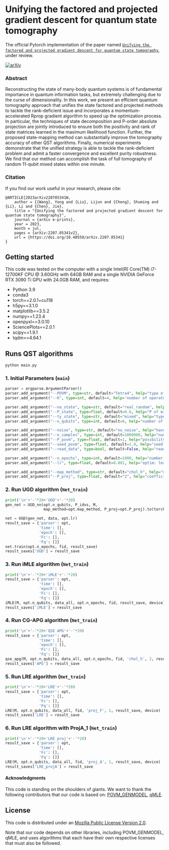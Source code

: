 # **Unifying the factored and projected gradient descent for quantum state tomography**

The official Pytorch implementation of the paper named [`Unifying the factored and projected gradient descent for quantum state tomography`](https://arxiv.org/abs/2207.05341v2), under review.

[![arXiv](https://img.shields.io/badge/arXiv-<2207.05341v2>-<COLOR>.svg)](https://arxiv.org/abs/2207.05341v2)

### **Abstract**

Reconstructing the state of many-body quantum systems is of fundamental importance in quantum information tasks, but extremely challenging due to the curse of dimensionality. In this work, we present an efficient quantum tomography approach that unifies the state factored and projected methods to tackle the rank-deficient issue and incorporates a momentum-accelerated Rprop gradient algorithm to speed up the optimization process. In particular, the techniques of state decomposition and P-order absolute projection are jointly introduced to ensure both the positivity and rank of state matrices learned in the maximum likelihood function. Further, the proposed state-mapping method can substantially improve the tomography accuracy of other QST algorithms. Finally, numerical experiments demonstrate that the unified strategy is able to tackle the rank-deficient problem and admit a faster convergence and excellent purity robustness. We find that our method can accomplish the task of full tomography of random 11-qubit mixed states within one minute.

### **Citation**

If you find our work useful in your research, please cite:

```
@ARTICLE{2023arXiv220705341W,
    author = {{Wang}, Yong and {Liu}, Lijun and {Cheng}, Shuming and {Li}, Li and {Chen}, Jie},
    title = "{Unifying the factored and projected gradient descent for quantum state tomography}",
    journal = {arXiv e-prints},
    year = 2023,
    month = jul,
    pages = {arXiv:2207.05341v2},
    url = {https://doi.org/10.48550/arXiv.2207.05341}
}
```

## Getting started

This code was tested on the computer with a single Intel(R) Core(TM) i7-12700KF CPU @ 3.60GHz with 64GB RAM and a single NVIDIA GeForce RTX 3090 Ti GPU with 24.0GB RAM, and requires:

- Python 3.9
- conda3
- torch==2.0.1+cu118
- h5py==3.1.0
- matplotlib==3.5.2
- numpy==1.23.4
- openpyxl==3.0.10
- SciencePlots==2.0.1
- scipy==1.9.1
- tqdm==4.64.1

## Runs QST algorithms

```bash
python main.py
```

### 1. Initial Parameters (`main`)

```python
parser = argparse.ArgumentParser()
parser.add_argument("--POVM", type=str, default="Tetra4", help="type of POVM")
parser.add_argument("--K", type=int, default=4, help='number of operators in single-qubit POVM')

parser.add_argument("--na_state", type=str, default="real_random", help="name of state in library")
parser.add_argument("--P_state", type=float, default=0.6, help="P of mixed state")
parser.add_argument("--ty_state", type=str, default="mixed", help="type of state (pure, mixed)")
parser.add_argument("--n_qubits", type=int, default=8, help="number of qubits")

parser.add_argument("--noise", type=str, default="no_noise", help="have or have not sample noise (noise, no_noise, depolar_noise)")
parser.add_argument("--n_samples", type=int, default=1000000, help="number of samples")
parser.add_argument("--P_povm", type=float, default=1, help="possbility of sampling POVM operators")
parser.add_argument("--seed_povm", type=float, default=1.0, help="seed of sampling POVM operators")
parser.add_argument("--read_data", type=bool, default=False, help="read data from text in computer")

parser.add_argument("--n_epochs", type=int, default=1000, help="number of epochs of training")
parser.add_argument("--lr", type=float, default=0.001, help="optim: learning rate")

parser.add_argument("--map_method", type=str, default="chol_h", help="map method for output vector to density matrix (chol, chol_h, proj_F, proj_S, proj_A)")
parser.add_argument("--P_proj", type=float, default="2", help="coefficient for proj method")
```

### 2. Run UGD algorithm (`Net_train`)

```python
print('\n'+'-'*20+'UGD'+'-'*20)
gen_net = UGD_nn(opt.n_qubits, P_idxs, M, 
                 map_method=opt.map_method, P_proj=opt.P_proj).to(torch.float32).to(device)

net = UGD(gen_net, data, opt.lr)
result_save = {'parser': opt,
               'time': [], 
               'epoch': [],
               'Fc': [],
               'Fq': []}
net.train(opt.n_epochs, fid, result_save)
result_saves['UGD'] = result_save
```

### 3. Run iMLE algorithm (`Net_train`)

```python
print('\n'+'-'*20+'iMLE'+'-'*20)
result_save = {'parser': opt,
               'time': [], 
               'epoch': [],
               'Fc': [],
               'Fq': []}
iMLE(M, opt.n_qubits, data_all, opt.n_epochs, fid, result_save, device)
result_saves['iMLE'] = result_save
```

### 4. Run CG-APG algorithm (`Net_train`)

```python
print('\n'+'-'*20+'QSE APG'+'-'*20)
result_save = {'parser': opt,
               'time': [], 
               'epoch': [],
               'Fc': [],
               'Fq': []}
qse_apg(M, opt.n_qubits, data_all, opt.n_epochs, fid, 'chol_h', 2, result_save, device)
result_saves['APG'] = result_save
```

### 5. Run LRE algorithm (`Net_train`)

```python
print('\n'+'-'*20+'LRE'+'-'*20)
result_save = {'parser': opt,
               'time': [],
               'Fc': [],
               'Fq': []}
LRE(M, opt.n_qubits, data_all, fid, 'proj_F', 1, result_save, device)
result_saves['LRE'] = result_save
```

### 6. Run LRE algorithm with ProjA_1 (`Net_train`)

```python
print('\n'+'-'*20+'LRE proj'+'-'*20)
result_save = {'parser': opt,
               'time': [],
               'Fc': [],
               'Fq': []}
LRE(M, opt.n_qubits, data_all, fid, 'proj_A', 1, result_save, device)
result_saves['LRE_projA'] = result_save
```

#### **Acknowledgments**

This code is standing on the shoulders of giants. We want to thank the following contributors that our code is based on: [POVM_GENMODEL](https://github.com/carrasqu/POVM_GENMODEL), [qMLE](https://github.com/qMLE/qMLE).

## **License**

This code is distributed under an [Mozilla Public License Version 2.0](LICENSE).

Note that our code depends on other libraries, including POVM_GENMODEL, qMLE, and uses algorithms that each have their own respective licenses that must also be followed.
